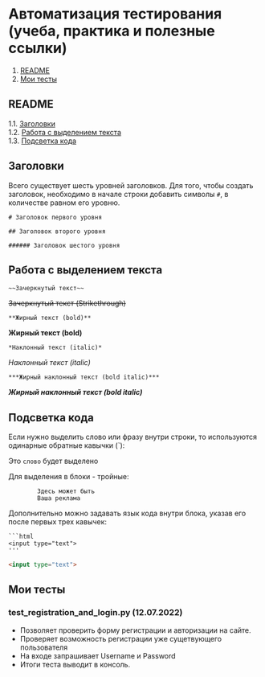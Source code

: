 # Автоматизация тестирования (учеба, практика и полезные ссылки) 
1. [README](#README)
2. [Мои тесты](#Мои-тесты)



## README

1.1. [Заголовки](#Заголовки)\
1.2. [Работа с выделением текста](#Работа-с-выделением-текста)\
1.3. [Подсветка кода](#Подсветка-кода)



## Заголовки

Всего существует шесть уровней заголовков. Для того, чтобы создать заголовок, необходимо в начале строки добавить 
символы `#`, в количестве равном его уровню.
```
# Заголовок первого уровня
```
```
## Заголовок второго уровня
```
```
###### Заголовок шестого уровня
```



## Работа с выделением текста

```
~~Зачеркнутый текст~~
```
~~Зачеркнутый текст (Strikethrough)~~

```
**Жирный текст (bold)**
```
**Жирный текст (bold)**

```
*Наклонный текст (italic)*
```
*Наклонный текст (italic)*

```
***Жирный наклонный текст (bold italic)***
```
***Жирный наклонный текст (bold italic)***



## Подсветка кода
Если нужно выделить слово или фразу внутри строки, то используются одинарные обратные кавычки (`):

Это `слово` будет выделено

Для выделения в блоки - тройные:

```
        Здесь может быть
        Ваша реклама
```

Дополнительно можно задавать язык кода внутри блока, указав его после первых трех кавычек:
```
```html
<input type="text">
'''
```

```html
<input type="text">
```
## Мои тесты
### test_registration_and_login.py (12.07.2022)
- Позволяет проверить форму регистрации и авторизации на сайте.
- Проверяет возможность регистрации уже сущетвующего пользователя
- На входе запрашивает Username и Password
- Итоги теста выводит в консоль.